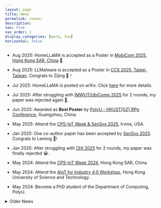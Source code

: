 ```yaml
---
layout: page
title: News
permalink: /news/
description: 
nav: true
nav_order: 1
display_categories: [work, fun]
horizontal: false
---
```


- Aug 2025: HomeLLaMA is accepted as a Poster in [MobiCom 2025, Hong Kong SAR, China](https://www.sigmobile.org/mobicom/2025/) 🎉.

- Aug 2025: LLMalware is accepted as a Poster in [CCS 2025, Taipei, Taiwan](https://www.sigsac.org/ccs/CCS2025/). Congrats to Zijing 🎉！

- Jul 2025: HomeLLaMA is posted on arXiv. Click [here](https://arxiv.org/abs/2507.08878) for more details.

- Jul 2025: After struggling with [IMWUT/UbiComp 2025](https://www.ubicomp.org/ubicomp-iswc-2025/) for 2 rounds, my paper was rejected again 🤡.

- Jun 2025: Awarded as **Best Poster** by [PolyU - HKUST(GZ) RPg Conference](https://www.polyu.edu.hk/comp/news-and-events/news/2025/0625_rs-conference-2025/), Guangzhou, China.

- May 2025: Attend the [CPS-IoT Week & SenSys 2025](https://cps-iot-week2025.ics.uci.edu/), Irvine, USA.

- Jan 2025: One co-author paper has been accepted by [SenSys 2025](https://sensys.acm.org/2025/index.html). Congrats to Leming 🎉!

- Jan 2025: After struggling with [CHI 2025](https://chi2025.acm.org/) for 2 rounds, my paper was finally rejected 😭.

- May 2024: Attend the [CPS-IoT Week 2024](https://cps-iot-week2024.ie.cuhk.edu.hk/), Hong Kong SAR, China.

- May 2024: Attend the [AIoT for Industry 4.0 Workshop](https://wands.sg/team/workshop/aiot_for_industry_4.0/), Hong Kong University of Science and Technology.

- May 2024: Become a PhD student of the Department of Computing, PolyU.

<details markdown="1">
<summary>Older News</summary>
<br>
- Feb 2024: One co-author paper has been accepted by [Information Sciences](https://www.sciencedirect.com/journal/information-sciences). Congrats to Haozhen!

- Jan 2024: Start my new life in Hong Kong.

- Nov 2023: Leave Shenzhen and prepare to move to Hong Kong.

- Sep 2023: Join [The Chinese University of Hong Kong, Shenzhen](https://www.cuhk.edu.cn/en) as a PhD student.

- Jun 2023: Graduate from UESTC and obtain my BEng degree.

- May 2023: My second paper has been accepted by [Engineering Applications of Artificial Intelligence](https://www.sciencedirect.com/journal/engineering-applications-of-artificial-intelligence).

- Apr 2022: My first paper has been accepted by [IEEE Sensors Journal](https://ieeexplore.ieee.org/xpl/RecentIssue.jsp?punumber=7361).

</details>
